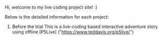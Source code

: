 Hi, welcome to my live coding project site! :)

Below is the detailed information for each project:

1. Before the trial
   This is a live-coding based interactive adventure story using offline [P5Live] ("https://www.teddavis.org/p5live/")
